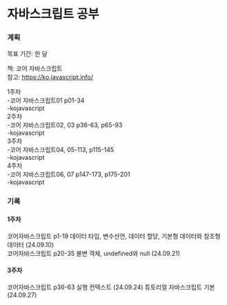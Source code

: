 # 자바스크립트 공부

### 계획
목표 기간: 한 달

책: 코어 자바스크립트  
참고: https://ko.javascript.info/

1주차   
-코어 자바스크립트01 p01-34    
-kojavascript  
2주차  
-코어 자바스크립트02, 03 p36-63, p65-93  
-kojavascript  
3주차  
-코어 자바스크립트04, 05-113, p115-145  
-kojavascript  
4주차  
-코어 자바스크립트06, 07 p147-173, p175-201  
-kojavascript  

### 기록
#### 1주차
코어자바스크립트 p1-19 데이터 타입, 변수선언, 데이터 할당, 기본형 데이터와 참조형 데이터 (24.09.10)  
코어자바스크립트 p20-35 불변 객체, undefined와 null (24.09.21)  
#### 3주차
코어자바스크립트 p36-63 실행 컨텍스트 (24.09.24)
튜토리얼 자바스크립트 기본(24.09.27)
